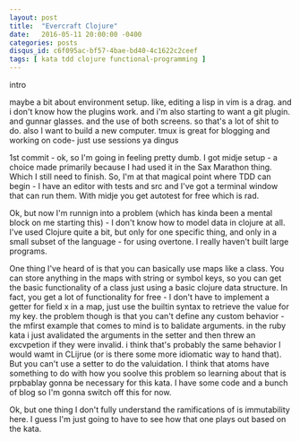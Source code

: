 ```yaml
---
layout: post
title:  "Evercraft Clojure"
date:   2016-05-11 20:00:00 -0400
categories: posts 
disqus_id: c6f095ac-bf57-4bae-bd40-4c1622c2ceef
tags: [ kata tdd clojure functional-programming ]
---
```


intro

maybe a bit about environment setup. like, editing a lisp in vim is a drag. and
i don't know how the plugins work. and i'm also starting to want a git plugin.
and gunnar glasses. and the use of both screens. so that's a lot of shit to do.
also I want to build a new computer. tmux is great for blogging and working on
code- just use sessions ya dingus

1st commit - ok, so I'm going in feeling pretty dumb. I got midje setup - a
choice made primarily because I had used it in the Sax Marathon thing. Which I
still need to finish. So, I'm at that magical point where TDD can begin - I have
an editor with tests and src and I've got a terminal window that can run them.
With midje you get autotest for free which is rad. 

Ok, but now I'm runnign into a problem (which has kinda been a mental block on
me starting this) - I don't know how to model data in clojure at all. I've used
Clojure quite a bit, but only for one specific thing, and only in a small subset
of the language - for using overtone. I really haven't built large programs. 

One thing I've heard of is that you can basically use maps like a class. You can
store anything in the maps with string or symbol keys, so you can get the basic
functionality of a class just using a basic clojure data structure. In fact, you
get a lot of functionality for free - I don't have to implement a getter for
field x in a map, just use the builtin syntax to retrieve the value for my key.
the problem though is that you can't define any custom behavior - the mfirst
example that comes to mind is to balidate arguments. in the ruby kata i just
avalidated the arguments in the setter and then threw an excvpetion if they were
invalid. i think that's probably the same behavior I would wamt in CLijrue (or
is there some more idiomatic way to hand that). But you can't use a setter to do
the valuidation. I think that atoms have something to do with how you soolve
this problem so learning about that is prpbablay gonna be necessary for this
kata. I have some code and a bunch of blog so I'm gonna switch off this for now.


Ok, but one thing I don't fully understand the ramifications of is immutability
here. I guess I'm just going to have to see how that one plays out based on the
kata. 
